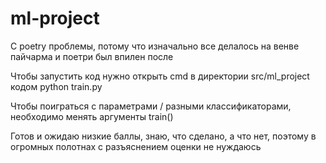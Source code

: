 # ml-project

С poetry проблемы, потому что изначально все делалось на венве пайчарма и поетри был впилен после

Чтобы запустить код нужно открыть cmd в директории src/ml_project кодом python train.py

Чтобы поиграться с параметрами / разными классификаторами, необходимо менять аргументы train()

Готов и ожидаю низкие баллы, знаю, что сделано, а что нет, поэтому в огромных полотнах с разъяснением оценки не нуждаюсь
